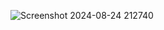 ![Screenshot 2024-08-24 212740](https://github.com/user-attachments/assets/5399ecfd-3f97-4267-9776-6340f9417d4d)
